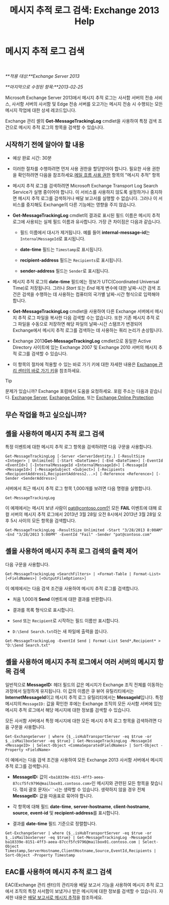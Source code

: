 ﻿---
title: '메시지 추적 로그 검색: Exchange 2013 Help'
TOCTitle: 메시지 추적 로그 검색
ms:assetid: e1678327-bcd5-42d4-a363-67f33067fe9a
ms:mtpsurl: https://technet.microsoft.com/ko-kr/library/Bb124926(v=EXCHG.150)
ms:contentKeyID: 51407757
ms.date: 01/10/2018
mtps_version: v=EXCHG.150
ms.translationtype: HT
---

# 메시지 추적 로그 검색

 

_**적용 대상:**Exchange Server 2013_

_**마지막으로 수정된 항목:**2013-02-25_

Microsoft Exchange Server 2013에서 메시지 추적 로그는 사서함 서버의 전송 서비스, 사서함 서버의 사서함 및 Edge 전송 서버를 오고가는 메시지 전송 시 수행되는 모든 메시지 작업에 대한 상세 레코드입니다.

Exchange 관리 셸의 **Get-MessageTrackingLog** cmdlet을 사용하여 특정 검색 조건으로 메시지 추적 로그의 항목을 검색할 수 있습니다.

## 시작하기 전에 알아야 할 내용

  - 예상 완료 시간: 30분

  - 이러한 절차를 수행하려면 먼저 사용 권한을 할당받아야 합니다. 필요한 사용 권한을 확인하려면 다음을 참조하세요.[메일 흐름 사용 권한](mail-flow-permissions-exchange-2013-help.md) 항목의 "메시지 추적" 항목

  - 메시지 추적 로그를 검색하려면 Microsoft Exchange Transport Log Search Service가 실행 중이어야 합니다. 이 서비스를 사용하지 않도록 설정하거나 중지하면 메시지 추적 로그를 검색하거나 배달 보고서를 실행할 수 없습니다. 그러나 이 서비스를 중지해도 Exchange의 다른 기능에는 영향을 주지 않습니다.

  - **Get-MessageTrackingLog** cmdlet의 결과로 표시된 필드 이름은 메시지 추적 로그에 사용되는 실제 필드 이름과 유사합니다. 가장 큰 차이점은 다음과 같습니다.
    
      - 필드 이름에서 대시가 제거됩니다. 예를 들어 **internal-message-id**는 `InternalMessageId`로 표시됩니다.
    
      - **date-time** 필드는 `Timestamp`로 표시됩니다.
    
      - **recipient-address** 필드는 `Recipients`로 표시됩니다.
    
      - **sender-address** 필드는 `Sender`로 표시됩니다.

  - 메시지 추적 로그의 **date-time** 필드에는 정보가 UTC(Coordinated Universal Time)로 저장됩니다. 그러나 *Start* 또는 *End* 매개 변수에 대한 날짜-시간 검색 조건은 검색을 수행하는 데 사용하는 컴퓨터의 국가별 날짜-시간 형식으로 입력해야 합니다.

  - **Get-MessageTrackingLog** cmdlet을 사용하여 다른 Exchange 서버에서 메시지 추적 로그 파일을 복사한 다음 검색할 수는 없습니다. 또한 기존 메시지 추적 로그 파일을 수동으로 저장하면 해당 파일의 날짜-시간 스탬프가 변경되어 Exchange에서 메시지 추적 로그를 검색하는 데 사용하는 쿼리 논리가 손상됩니다.

  - Exchange 2013**Get-MessageTrackingLog** cmdlet으로 동일한 Active Directory 사이트에 있는 Exchange 2007 및 Exchange 2010 서버의 메시지 추적 로그를 검색할 수 있습니다.

  - 이 항목의 절차에 적용할 수 있는 바로 가기 키에 대한 자세한 내용은 [Exchange 관리 센터의 바로 가기 키](keyboard-shortcuts-in-the-exchange-admin-center-exchange-online-protection-help.md)을 참조하세요.


> [!TIP]
> 문제가 있습니까? Exchange 포럼에서 도움을 요청하세요. 포럼 주소는 다음과 같습니다. <A href="https://go.microsoft.com/fwlink/p/?linkid=60612">Exchange Server</A>, <A href="https://go.microsoft.com/fwlink/p/?linkid=267542">Exchange Online</A>, 또는 <A href="https://go.microsoft.com/fwlink/p/?linkid=285351">Exchange Online Protection</A>



## 무슨 작업을 하고 싶으십니까?

## 셸을 사용하여 메시지 추적 로그 검색

특정 이벤트에 대한 메시지 추적 로그 항목을 검색하려면 다음 구문을 사용합니다.

    Get-MessageTrackingLog [-Server <ServerIdentity.] [-ResultSize <Integer> | Unlimited] [-Start <DateTime>] [-End <DateTime>] [-EventId <EventId>] [-InternalMessageId <InternalMessageId>] [-MessageId <MessageId>] [-MessageSubject <Subject>] [-Recipients <RecipientAddress1,RecipientAddress2...>] [-Reference <Reference>] [-Sender <SenderAddress>]

서버에서 최근 메시지 추적 로그 항목 1,000개를 보려면 다음 명령을 실행합니다.

    Get-MessageTrackingLog

이 예제에서는 메시지 보낸 사람이 pat@contoso.com인 모든 **FAIL** 이벤트에 대해 로컬 서버의 메시지 추적 로그에서 2013년 3월 28일 오전 8시에서 2013년 3월 28일 오후 5시 사이의 모든 항목을 검색합니다.

    Get-MessageTrackingLog -ResultSize Unlimited -Start "3/28/2013 8:00AM" -End "3/28/2013 5:00PM" -EventId "Fail" -Sender "pat@contoso.com"

## 셸을 사용하여 메시지 추적 로그 검색의 출력 제어

다음 구문을 사용합니다.

    Get-MessageTrackingLog <SearchFilters> | <Format-Table | Format-List> [<FieldNames>] [<OutputFileOptions>]

이 예제에서는 다음 검색 조건을 사용하여 메시지 추적 로그를 검색합니다.

  - 처음 1,000개 **Send** 이벤트에 대한 결과를 반환합니다.

  - 결과를 목록 형식으로 표시합니다.

  - `Send` 또는 `Recipient`로 시작하는 필드 이름만 표시합니다.

  - `D:\Send Search.txt`라는 새 파일에 출력을 씁니다.

<!-- end list -->

    Get-MessageTrackingLog -EventId Send | Format-List Send*,Recipient* > "D:\Send Search.txt"

## 셸을 사용하여 메시지 추적 로그에서 여러 서버의 메시지 항목 검색

일반적으로 **MessageID:** 헤더 필드의 값은 메시지가 Exchange 조직 전체를 이동하는 과정에서 일정하게 유지됩니다. 이 값의 이름은 큐 뷰어 유틸리티에서는 **InternetMessageId**이고 메시지 추적 로그 유틸리티에서는 **MessageId**입니다. 특정 메시지의 `MessageID:` 값을 확인한 후에는 Exchange 조직의 모든 사서함 서버에 있는 메시지 추적 로그에서 해당 메시지에 대한 정보를 검색할 수 있습니다.

모든 사서함 서버에서 특정 메시지에 대한 모든 메시지 추적 로그 항목을 검색하려면 다음 구문을 사용합니다.

    Get-ExchangeServer | where {$_.isHubTransportServer -eq $true -or $_.isMailboxServer -eq $true} | Get-MessageTrackingLog -MessageId <MessageID> | Select-Object <CommaSeparatedFieldNames> | Sort-Object -Property <FieldName>

이 예에서는 다음 검색 조건을 사용하여 모든 Exchange 2013 사서함 서버에서 메시지 추적 로그를 검색합니다.

  - **MessageID:** 값이 `<ba18339e-8151-4ff3-aeea-87ccf5fc9796@mailbox01.contoso.com>`인 메시지와 관련된 모든 항목을 찾습니다. 꺾쇠 괄호 문자(`<``>`)는 생략할 수 있습니다. 생략하지 않을 경우 전체 **MessageID:** 값을 따옴표로 묶어야 합니다.

  - 각 항목에 대해 필드 **date-time**, **server-hostname**, **client-hostname**, **source**, **event-id** 및 **recipient-address**를 표시합니다.

  - 결과를 **date-time** 필드 기준으로 정렬합니다.

<!-- end list -->

    Get-ExchangeServer | where {$_.isHubTransportServer -eq $true -or $_.isMailboxServer -eq $true} | Get-MessageTrackingLog -MessageId ba18339e-8151-4ff3-aeea-87ccf5fc9796@mailbox01.contoso.com | Select-Object Timestamp,ServerHostname,ClientHostname,Source,EventId,Recipients | Sort-Object -Property Timestamp

## EAC를 사용하여 메시지 추적 로그 검색

EAC(Exchange 관리 센터)의 관리자용 배달 보고서 기능을 사용하여 메시지 추적 로그에서 조직의 특정 사서함이 보냈거나 받은 메시지에 대한 정보를 검색할 수 있습니다. 자세한 내용은 [배달 보고서로 메시지 추적](track-messages-with-delivery-reports-exchange-2013-help.md)을 참조하세요.

